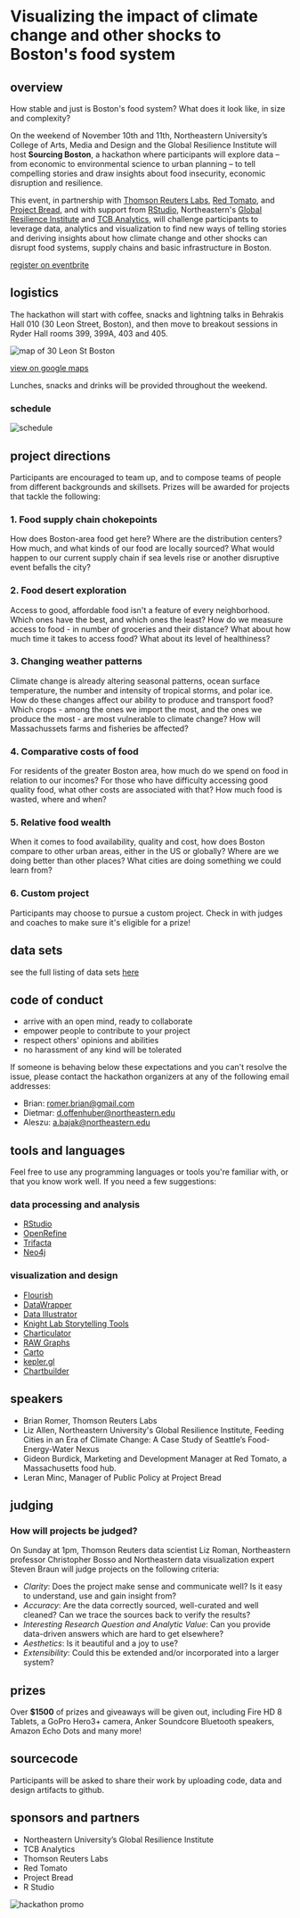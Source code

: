 # Visualizing the impact of climate change and other shocks to Boston's food system

## overview

How stable and just is Boston's food system? What does it look like, in size and complexity? 

On the weekend of November 10th and 11th, Northeastern University’s College of Arts, Media and Design and the Global Resilience Institute will host **Sourcing Boston**, a hackathon where participants will explore data – from economic to environmental science to urban planning – to tell compelling stories and draw insights about food insecurity, economic disruption and resilience.

This event, in partnership with [Thomson Reuters Labs](https://innovation.thomsonreuters.com/en/labs.html), [Red Tomato](https://www.redtomato.org/), and [Project Bread](http://www.projectbread.org/about-project-bread/), and with support from [RStudio](https://www.rstudio.com/), Northeastern's [Global Resilience Institute](https://globalresilience.northeastern.edu) and [TCB Analytics](http://tcbanalytics.com/), will challenge participants to leverage data, analytics and visualization to find new ways of telling stories and deriving insights about how climate change and other shocks can disrupt food systems, supply chains and basic infrastructure in Boston.

[register on eventbrite](http://bit.ly/sourcingboston)

## logistics

The hackathon will start with coffee, snacks and lightning talks in Behrakis Hall 010 (30 Leon Street, Boston), and then move to breakout sessions in Ryder Hall rooms 399, 399A, 403 and 405. 

![map of 30 Leon St Boston](images/map.png)

[view on google maps](https://www.google.com/maps/place/Behrakis+Health+Sciences+Center,+30+Leon+St,+Boston,+MA+02115/@42.3371872,-71.0941257,16.34z/data=!4m5!3m4!1s0x89e37a2186d3bb6f:0xfd38cae6175b8ff6!8m2!3d42.3367142!4d-71.0916533)

Lunches, snacks and drinks will be provided throughout the weekend. 

### schedule

![schedule](images/sourcing-boston-schedule.png)

## project directions

Participants are encouraged to team up, and to compose teams of people from different backgrounds and skillsets. Prizes will be awarded for projects that tackle the following:


### 1. Food supply chain chokepoints
How does Boston-area food get here? Where are the distribution centers? How much, and what kinds of our food are locally sourced? What would happen to our current supply chain if sea levels rise or another disruptive event befalls the city?

### 2. Food desert exploration
Access to good, affordable food isn't a feature of every neighborhood. Which ones have the best, and which ones the least? How do we measure access to food - in number of groceries and their distance? What about how much time it takes to access food? What about its level of healthiness? 

### 3. Changing weather patterns
Climate change is already altering seasonal patterns, ocean surface temperature, the number and intensity of tropical storms, and polar ice. How do these changes affect our ability to produce and transport food? Which crops - among the ones we import the most, and the ones we produce the most - are most vulnerable to climate change? How will Massachussets farms and fisheries be affected? 

### 4. Comparative costs of food
For residents of the greater Boston area, how much do we spend on food in relation to our incomes? For those who have difficulty accessing good quality food, what other costs are associated with that? How much food is wasted, where and when? 

### 5. Relative food wealth
When it comes to food availability, quality and cost, how does Boston compare to other urban areas, either in the US or globally? Where are we doing better than other places? What cities are doing something we could learn from? 

### 6. Custom project
Participants may choose to pursue a custom project. Check in with judges and coaches to make sure it's eligible for a prize!

## data sets
see the full listing of data sets [here](data/datasets.md)

## code of conduct
* arrive with an open mind, ready to collaborate
* empower people to contribute to your project
* respect others' opinions and abilities
* no harassment of any kind will be tolerated

If someone is behaving below these expectations and you can't resolve the issue, please contact the hackathon organizers at any of the following email addresses:

* Brian: romer.brian@gmail.com
* Dietmar: d.offenhuber@northeastern.edu
* Aleszu: a.bajak@northeastern.edu

## tools and languages
Feel free to use any programming languages or tools you're familiar with, or that you know work well. If you need a few suggestions:

### data processing and analysis
* [RStudio](https://www.rstudio.com/products/rstudio/)
* [OpenRefine](http://openrefine.org/)
* [Trifacta](https://www.trifacta.com/start-wrangling/)
* [Neo4j](https://neo4j.com/)


### visualization and design
* [Flourish](https://flourish.studio/)
* [DataWrapper](https://www.datawrapper.de/)
* [Data Illustrator](http://data-illustrator.com/)
* [Knight Lab Storytelling Tools](https://knightlab.northwestern.edu/projects/)
* [Charticulator](https://charticulator.com/)
* [RAW Graphs](https://rawgraphs.io/)
* [Carto](https://carto.com/)
* [kepler.gl](http://kepler.gl/#/)
* [Chartbuilder](https://quartz.github.io/Chartbuilder/)

## speakers

* Brian Romer, Thomson Reuters Labs
* Liz Allen, Northeastern University's Global Resilience Institute, Feeding Cities in an Era of Climate Change: A Case Study of Seattle’s Food-Energy-Water Nexus
* Gideon Burdick, Marketing and Development Manager at Red Tomato, a Massachusetts food hub.
* Leran Minc, Manager of Public Policy at Project Bread

## judging
### How will projects be judged?

On Sunday at 1pm, Thomson Reuters data scientist Liz Roman, Northeastern professor Christopher Bosso and Northeastern data visualization expert Steven Braun will judge projects on the following criteria:

* *Clarity*: Does the project make sense and communicate well? Is it easy to understand, use and gain insight from?
* *Accuracy*: Are the data correctly sourced, well-curated and well cleaned? Can we trace the sources back to verify the results?
* *Interesting Research Question and Analytic Value*: Can you provide data-driven answers which are hard to get elsewhere?
* *Aesthetics*: Is it beautiful and a joy to use?
* *Extensibility*: Could this be extended and/or incorporated into a larger system?

## prizes
Over **$1500** of prizes and giveaways will be given out, including Fire HD 8 Tablets, a GoPro Hero3+ camera, Anker Soundcore Bluetooth speakers, Amazon Echo Dots and many more!

## sourcecode

Participants will be asked to share their work by uploading code, data and design artifacts to github.

## sponsors and partners

* Northeastern University’s Global Resilience Institute
* TCB Analytics
* Thomson Reuters Labs
* Red Tomato
* Project Bread
* R Studio



![hackathon promo](images/sourcingBoston_promo.jpg)
